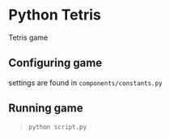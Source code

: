 # Python Tetris

Tetris game

## Configuring game
settings are found in `components/constants.py`

## Running game

> `python script.py`